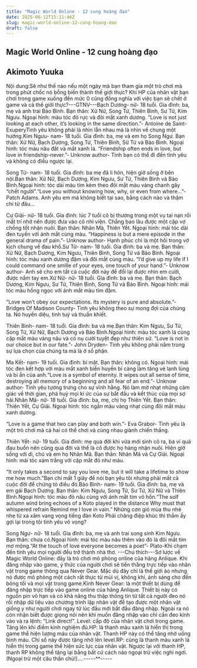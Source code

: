 ```yaml
---
title: "Magic World Online - 12 cung hoàng đạo"
date: 2025-06-12T15:11:46Z
slug: magic-world-online-12-cung-hoang-dao
draft: false
---
```


## Magic World Online - 12 cung hoàng đạo

## Akimoto Yuuka

Nội dung:Sẽ như thế nào nếu một ngày mà bạn tham gia một trò chơi mà trong phút chốc nó bỗng biến thành thế giới thực? Khi HP của nhân vật bạn chơi trong game xuống đến mức 0 cũng đồng nghĩa với việc bạn sẽ chết ở game và cả thế giới thực?---GTNV---Bạch Dương- nữ- 18 tuổi.
Gia đình: ba, mẹ và anh trai Bảo Bình.
Bạn thân: Xử Nữ, Song Tử, Thiên Bình, Sư Tử, Kim Ngưu.
Ngoại hình: màu tóc đỏ rực và đôi mắt xanh dương.
“Love is not just looking at each other, it’s looking in the same direction.”- Antoine de Saint- ExuperyTình yêu không phải là nhìn lẫn nhau mà là nhìn về chung một hướng.Kim Ngưu- nam- 18 tuổi.
Gia đình: ba, mẹ và em họ Song Ngư.
Bạn thân: Xử Nữ, Bạch Dương, Song Tử, Thiên Bình, Sử Tử và Bảo Bình.
Ngoại hình: tóc màu nâu đất và mắt xanh lá.
“Friendship often ends in love, but love in friendship-never.”- Unknow author- 
Tình bạn có thể đi đến tình yêu và không có điều ngược lại.
 
Song Tử- nam- 18 tuổi.
Gia đình: ba mẹ đã li hôn, hiện giờ sống ở bên nội.Bạn thân: Xử Nữ, Bạch Dương, Kim Ngưu, Sư Tử, Thiên Bình và Bảo Bình.Ngoại hình: tóc dài màu tím kèm theo đôi mắt màu vàng chanh gây “chết người”.“Love you without knowing how, why, or even from where…”- Patch Adams.
Anh yêu em mà không biết tại sao, bằng cách nào và thậm chí từ đâu…
 
Cự Giải- nữ- 18 tuổi.
Gia đình: lúc 7 tuổi cô bị thương trong một vụ tai nạn rồi mất trí nhớ nên được đưa vào cô nhi viện. Chẳng bao lâu được một cặp vợ chồng tốt nhận nuôi. 
Bạn thân: Nhân Mã, Thiên Yết.
Ngoại hình: mái tóc dài đen tuyền với ánh mắt cùng màu.
“Happiness is but a mere episode in the general drama of pain.”- Unknow author-
Hạnh phúc chỉ là một hồi trong vở kịch chung về đau khổ.Sư Tử- nam- 18 tuổi.
Gia đình: ba và mẹ.
Bạn thân: Xử Nữ, Bạch Dương, Kim Ngưu, Thiên Bình, Song Tử và Bảo Bình.
Ngoại hình: tóc màu xanh dương đậm và đôi mắt cùng màu.
 “I’d give up my life if I could command one smille of your eyes, one touch of your hand.”- Unknow author-
 Anh sẽ cho em tất cả cuộc đời này để đổi lại được nhìn em cười, được nắm tay em.Xử Nữ- nữ- 18 tuổi.
Gia đình: ba và mẹ.
Bạn thân: Bạch Dương, Kim Ngưu, Sư Tử, Thiên Bình, Song Tử và Bảo Bình.
Ngoại hình: mái tóc màu hồng ngọc với ánh mắt màu tím đậm.

“Love won’t obey our expectations. Its mystery is pure and absolute.”- Bridges Of Madison County-
Tình yêu không theo sự mong đợi của chúng ta. Nó huyền diệu, tinh tuý và thuần khiết.
 
Thiên Bình- nam- 18 tuổi.
Gia đình: ba và mẹ.Bạn thân: Kim Ngưu, Sư Tử, Song Tử, Xử Nữ, Bạch Dương và Bảo Bình.Ngoại hình: màu tóc xanh lá cùng cặp mắt màu vàng nâu và có nụ cười tuyệt đẹp như thiên sứ.
“Love is not in our choice but in our fate.”- John Dryden-
Tình yêu không phải nằm trong sự lựa chọn của chúng ta mà là ở số phận.
 
Ma Kết- nam- 19 tuổi.
Gia đình: bí mật.
Bạn thân: không có.
Ngoại hình: mái tóc đen kết hợp với màu mắt xanh biển huyền bí càng làm tăng vẻ lạnh lùng và bí ẩn của anh.“Love is a symbol of eternity. It wipes out all sense of time, destroying all memory of a beginning and all fear of an end.”- Unknow author-
 Tình yêu tựơng trưng cho sự vĩnh hằng. Nó làm mờ nhạt những cảm giác về thời gian, phá huỷ mọi kí ức của sự bắt đầu và kết thúc của mọi sợ hãi.Nhân Mã- nữ- 18 tuổi.
Gia đình: ba, mẹ, chị họ Thiên Yết.
Bạn thân: Thiên Yết, Cự Giải.
Ngoại hình: tóc ngắn màu vàng nhạt cùng đôi mắt màu xanh dương.

 
“Love is a game that two can play and both win.”- Eva Grabor-
Tình yêu là một trò chơi mà cả hai có thể chơi và cùng nhau giành chiến thắng.
 
Thiên Yết- nữ- 19 tuổi.
Gia đình: mẹ qua đời khi vừa mới sinh cô ra, ba vì quá đau buồn nên cũng qua đời và thế là cô được họ hàng nhận nuôi. Hiện giờ sống với dì, chú và em họ Nhân Mã.
Bạn thân: Nhân Mã và Cự Giải.
Ngoại hình: mái tóc xám trắng với cặp mắt đỏ như máu.

“It only takes a second to say you love me, but it will take a lifetime to show me how much.”Bạn chỉ mất 1 giây để nói bạn yêu tôi nhưng phải mất cả cuộc đời để chứng tỏ điều đó.Bảo Bình- nam- 19 tuổi.
Gia đình: ba, mẹ và em gái Bạch Dương.
Bạn thân: Kim Ngưu, Song Tử, Sư Tử, Xử Nữ và Thiên Bình.Ngoại hình: tóc màu đỏ nâu cùng với ánh mắt tím vô hồn.“The solf autumn wind bring echoes of a Koto played in the distance 
Why must that whispered refrain 
Remind me I love in vain.”
Những cơn gió mùa thu nhè nhẹ từ xa xăm vang vọng tiếng đàn Koto 
Phải chăng điệp khúc thì thầm ấy gợi lại trong tôi tình yêu vô vọng?
 
Song Ngư- nữ- 18 tuổi.
Gia đình: ba, mẹ và anh trai song sinh Kim Ngưu.
Bạn thân: chưa có.Ngoại hình: mái tóc màu nâu thêm vào đó là đôi mắt tím mơ mộng.“At the touch of love everyone becomes a poet”- Plato-Khi chạm đến tình yêu mọi người đều trở thành nhà thơ.
---Chú thích---Sơ lược về Magic World Online: đây là trò chơi mô phỏng online của hãng Anlique. Khi đăng nhập vào game, ý thức của người chơi sẽ tiến thẳng trực tiếp vào nhân vật trong game thông qua Never Gear. Mặc dù đây chỉ là thế giới ảo nhưng nó được mô phỏng một cách rất thực từ mùi vị, không khí, ánh sáng cho đến bóng tối và mọi vật trong game.Kính Never Gear: là một thiết bị dùng để đăng nhập trực tiếp vào game online của hãng Anlique. Thiết bị này có nguồn pin vô hạn và có khả năng thu thập thông tin từ tất cả người đeo nó rồi nhập dữ liệu vào chương trình lập nhân vật để tạo được một nhân vật giống y như người chơi ngay từ lúc đầu mới bắt đầu đăng nhập. Ngoài ra nó còn nhận biết được giọng nói nên khi muốn đăng nhập vào chỉ cần đeo kính vào và ra lệnh: “Link direct!”.
Level: cấp độ của nhân vật chơi trong game. Tăng lên khi điểm kinh nghiệm đủ.HP: là thanh màu xanh lá hiển thị trong game thể hiện lượng máu của nhân vật. Thanh HP này có thể tăng nhờ uống bình máu. Chỉ số này được tăng nhờ lên level.RP: cũng là thanh màu xanh lá hiển thị trong game thể hiện sức lực của nhân vật. Ngược lại với thanh HP, thanh RP không thể tăng lại bằng bất cứ cách nào ngoại trừ việc nghỉ ngơi. (Ngoại trừ một câu thần chú!)....-----**^^**-----